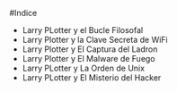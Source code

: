 #Indice

* Larry PLotter y el Bucle Filosofal
* Larry Plotter y la Clave Secreta de WiFi 
* Larry Plotter y El Captura del Ladron
* Larry Plotter y El Malware de Fuego
* Larry PLotter y La Orden de Unix
* Larry PLotter y El Misterio del Hacker
